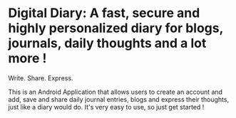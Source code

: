 # Digital Diary: A fast, secure and highly personalized diary for blogs, journals, daily thoughts and a lot more !
Write. Share. Express. 

This is an Android Application that allows users to create an account and add, save and share daily journal entries, blogs and express their thoughts, just like a diary would do. It's very easy to use, so just get started !
